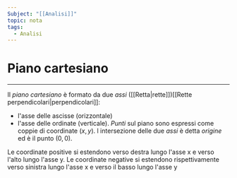 ```yaml
---
Subject: "[[Analisi]]"
topic: nota
tags:
  - Analisi
---
```

# Piano cartesiano
---
Il _piano cartesiano_ è formato da due _assi_ ([[Retta|rette]])[[Rette perpendicolari|perpendicolari]]: 
- l'asse delle ascisse (orizzontale) 
-  l'asse delle ordinate (verticale). 
_Punti_ sul piano sono espressi come coppie di coordinate $(x, y)$.
l intersezione delle due _assi_ è detta _origine_ ed è il punto $(0, 0)$.

Le coordinate positive si estendono verso destra lungo l'asse x e verso l'alto lungo l'asse y. 
Le coordinate negative si estendono rispettivamente verso sinistra lungo l'asse x e verso il basso lungo l'asse y
